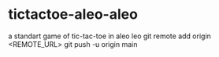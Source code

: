 # tictactoe-aleo-aleo
a standart game of tic-tac-toe in aleo leo
git remote add origin <REMOTE_URL> git push -u origin main
